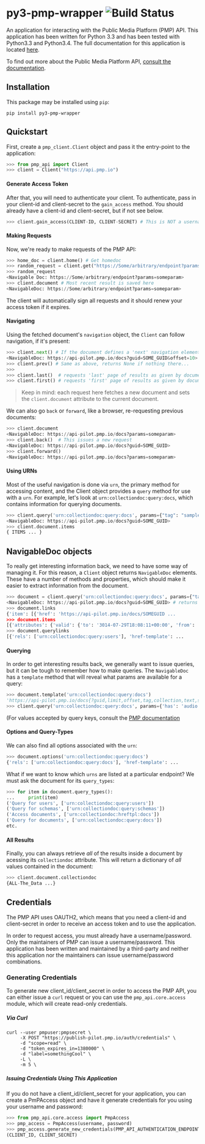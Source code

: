 # py3-pmp-wrapper ![Build Status](https://travis-ci.org/KPBS/py3-pmp-wrapper.svg?branch=master)

An application for interacting with the Public Media Platform (PMP) API. This application has been written for Python 3.3 and has been tested with Python3.3 and Python3.4. The full documentation for this application is located [here](http://api.kpbs.org/media/docs/py3-pmp-wrapper/docs/). 

To find out more about the Public Media Platform API, [consult the documentation](https://github.com/publicmediaplatform/pmpdocs/wiki).

## Installation

This package may be installed using `pip`:

```
pip install py3-pmp-wrapper
```

## Quickstart

First, create a `pmp_client.Client` object and pass it the entry-point to the application:

```python
>>> from pmp_api import Client
>>> client = Client("https://api.pmp.io")
```

#### Generate Access Token

After that, you will need to authenticate your client. To authenticate, pass in your client-id and client-secret to the `gain_access` method. You should already have a client-id and client-secret, but if not see below. 

```python
>>> client.gain_access(CLIENT-ID, CLIENT-SECRET) # This is NOT a username/password combination
```

#### Making Requests

Now, we're ready to make requests of the PMP API:

```python
>>> home_doc = client.home() # Get homedoc
>>> random_request = client.get("https://Some/arbitrary/endpoint?params=someparam")
>>> random_request
<Navigable Doc: https://Some/arbitrary/endpoint?params=someparam>
>>> client.document # Most recent result is saved here
<NavigableDoc: https://Some/arbitrary/endpoint?params=someparam>
```

The client will automatically sign all requests and it should renew your access token if it expires. 

#### Navigating
   
Using the fetched document's `navigation` object, the `Client` can follow navigation, if it's present:

```python
>>> client.next() # If the document defines a 'next' navigation element, we can follow it
<NavigableDoc: https://api-pilot.pmp.io/docs?guid=SOME_GUID&offset=10>
>>> client.prev() # Same as above, returns None if nothing there...
>>>
>>> client.last()  # requests 'last' page of results as given by document
>>> client.first() # requests 'first' page of results as given by document
```

> Keep in mind: each request here fetches a new document and sets the `client.document` attribute to the current document. 

We can also go `back` or `forward`, like a browser, re-requesting previous documents:

```python
>>> client.document
<NavigableDoc: https://api-pilot.pmp.io/docs?params=someparam>
>>> client.back()  # This issues a new request
<NavigableDoc: https://api-pilot.pmp.io/docs?guid=SOME_GUID>
>>> client.forward() 
<NavigableDoc: https://api-pilot.pmp.io/docs?params=someparam>
```

#### Using URNs

Most of the useful navigation is done via `urn`, the primary method for accessing content, and the Client object provides a `query` method for use with a `urn`. For example, let's look at `urn:collectiondoc:query:docs`, which contains information for querying documents.

```python
>>> client.query('urn:collectiondoc:query:docs', params={"tag": "samplecontent", "profile": "story"})
<NavigableDoc: https://api-pilot.pmp.io/docs?guid=SOME_GUID>
>>> client.document.items
{ ITEMS ... }
```

## NavigableDoc objects

To really get interesting information back, we need to have some way of managing it. For this reason, a `Client` object returns `NavigableDoc` elements. These have a number of methods and properties, which should make it easier to extract information from the document.

```python
>>> document = client.query('urn:collectiondoc:query:docs', params={"tag": "samplecontent", "profile": "story"})
<NavigableDoc: https://api-pilot.pmp.io/docs?guid=SOME_GUID> # returns NavigableDoc
>>> document.links
{'item': [{'href': 'https://api-pilot.pmp.io/docs/SOMEGUID ...
>>> document.items
[{'attributes': {'valid': {'to': '3014-07-29T18:08:11+00:00', 'from': ...
>>> document.querylinks
[{'rels': ['urn:collectiondoc:query:users'], 'href-template': ...
```

#### Querying 

In order to get interesting results back, we generally want to issue queries, but it can be tough to remember how to make queries. The `NavigableDoc` has a `template` method that will reveal what params are available for a query:

```python
>>> document.template('urn:collectiondoc:query:docs')
'https://api-pilot.pmp.io/docs{?guid,limit,offset,tag,collection,text,searchsort,has,author,distributor,distributorgroup,startdate,enddate,profile,language}'
>>> client.query('urn:collectiondoc:query:docs', params={'has': 'audio', 'language': 'en'})
```

(For values accepted by query keys, consult the [PMP documentation](https://github.com/publicmediaplatform/pmpdocs/wiki)

#### Options and Query-Types

We can also find all options associated with the `urn`:

```python
>>> document.options('urn:collectiondoc:query:docs')
{'rels': ['urn:collectiondoc:query:docs'], 'href-template': ...
```

What if we want to know which `urns` are listed at a particular endpoint? We must ask the document for its `query_types`:

```python
>>> for item in document.query_types():
...     print(item)
('Query for users', ['urn:collectiondoc:query:users'])
('Query for schemas', ['urn:collectiondoc:query:schemas'])
('Access documents', ['urn:collectiondoc:hreftpl:docs'])
('Query for documents', ['urn:collectiondoc:query:docs'])
etc.
```

#### All Results

Finally, you can always retrieve *all* of the results inside a document by acessing its `collectiondoc` attribute. This will return a dictionary of *all* values contained in the document:

```python
>>> client.document.collectiondoc
{ALL-The_Data ...}
```

## Credentials

The PMP API uses OAUTH2, which means that you need a client-id and client-secret in order to receive an access token and to use the application.

In order to request access, you must already have a username/password. Only the maintainers of PMP can issue a username/password. This application has been written and maintained by a third-party and neither this application nor the maintainers can issue username/password combinations.

### Generating Credentials

To generate new client_id/client_secret in order to access the PMP API, you can either issue a `curl` request or you can use the `pmp_api.core.access` module, which will create read-only credentials.

##### Via Curl

```
curl --user pmpuser:pmpsecret \
     -X POST "https://publish-pilot.pmp.io/auth/credentials" \
     -d "scope=read" \
     -d "token_expires_in=1380000" \
     -d "label=somethingCool" \
     -L \
     -m 5 \
```
##### Issuing Credentials Using This Application

If you do not have a client_id/client_secret for your application, you can create a PmPAccess object and have it generate credentials for you using your username and password:

```python
>>> from pmp_api.core.access import PmpAccess
>>> pmp_access = PmpAccess(username, password)
>>> pmp_access.generate_new_credentials(PMP_API_AUTHENTICATION_ENDPOINT, LABEL)
(CLIENT_ID, CLIENT_SECRET)
```
